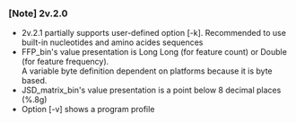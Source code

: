 ### [Note] 2v.2.0
* 2v.2.1 partially supports user-defined option [-k]. Recommended to use built-in nucleotides and amino acides sequences  
* FFP_bin's value presentation is Long Long (for feature count) or Double (for feature frequency).  
  A variable byte definition dependent on platforms because it is byte based.    
* JSD_matrix_bin's value presentation is a point below 8 decimal places (%.8g)  
* Option [-v] shows a program profile  
